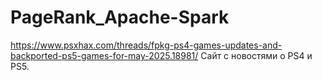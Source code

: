 # PageRank_Apache-Spark
https://www.psxhax.com/threads/fpkg-ps4-games-updates-and-backported-ps5-games-for-may-2025.18981/
Сайт с новостями о PS4 и PS5.
